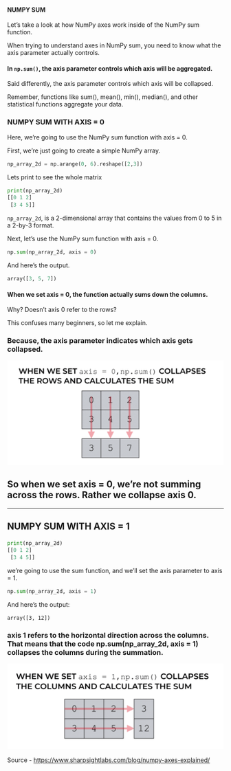#### NUMPY SUM

Let’s take a look at how NumPy axes work inside of the NumPy sum function.

When trying to understand axes in NumPy sum, you need to know what the axis parameter actually controls.

#### In `np.sum()`, the axis parameter controls which axis will be aggregated.

Said differently, the axis parameter controls which axis will be collapsed.

Remember, functions like sum(), mean(), min(), median(), and other statistical functions aggregate your data.

### NUMPY SUM WITH AXIS = 0

Here, we’re going to use the NumPy sum function with axis = 0.

First, we’re just going to create a simple NumPy array.

```python
np_array_2d = np.arange(0, 6).reshape([2,3])

```

Lets print to see the whole matrix

```python
print(np_array_2d)
[[0 1 2]
 [3 4 5]]

```

`np_array_2d`, is a 2-dimensional array that contains the values from 0 to 5 in a 2-by-3 format.

Next, let’s use the NumPy sum function with axis = 0.

```python
np.sum(np_array_2d, axis = 0)

```

And here’s the output.

```python
array([3, 5, 7])
```

#### When we set axis = 0, the function actually sums down the columns.

Why? Doesn’t axis 0 refer to the rows?

This confuses many beginners, so let me explain.

### Because, the axis parameter indicates which axis gets collapsed.

![](assets/2020-10-15-23-31-37.png)

## So when we set axis = 0, we’re not summing across the rows. Rather we collapse axis 0.

---

## NUMPY SUM WITH AXIS = 1

```python
print(np_array_2d)
[[0 1 2]
 [3 4 5]]

```

we’re going to use the sum function, and we’ll set the axis parameter to axis = 1.

```python
np.sum(np_array_2d, axis = 1)

```

And here’s the output:

```
array([3, 12])

```

### axis 1 refers to the horizontal direction across the columns. That means that the code np.sum(np_array_2d, axis = 1) collapses the columns during the summation.

![](assets/2020-10-15-23-36-16.png)

Source - https://www.sharpsightlabs.com/blog/numpy-axes-explained/
